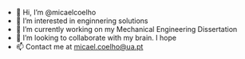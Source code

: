 - 👋 Hi, I’m @micaelcoelho
- 👀 I’m interested in enginnering solutions
- 🌱 I’m currently working on my Mechanical Engineering Dissertation
- 💞️ I’m looking to collaborate with my brain. I hope
- 📫 Contact me at micael.coelho@ua.pt

<!---
micaelcoelho/micaelcoelho is a ✨ special ✨ repository because its `README.md` (this file) appears on your GitHub profile.
You can click the Preview link to take a look at your changes.
--->
